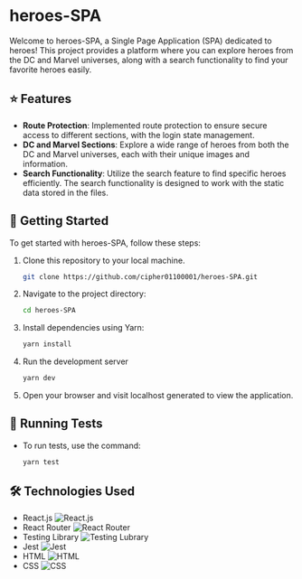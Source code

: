 # heroes-SPA
Welcome to heroes-SPA, a Single Page Application (SPA) dedicated to heroes! This project provides a platform where you can explore heroes from the DC and Marvel universes, along with a search functionality to find your favorite heroes easily.

## ⭐️ Features

- **Route Protection**: Implemented route protection to ensure secure access to different sections, with the login state management.
- **DC and Marvel Sections**: Explore a wide range of heroes from both the DC and Marvel universes, each with their unique images and information.
- **Search Functionality**: Utilize the search feature to find specific heroes efficiently. The search functionality is designed to work with the static data stored in the files.

## 🚀 Getting Started

To get started with heroes-SPA, follow these steps:

1. Clone this repository to your local machine.
    ```bash
    git clone https://github.com/cipher01100001/heroes-SPA.git
2. Navigate to the project directory:
    ```bash
    cd heroes-SPA
3. Install dependencies using Yarn:
    ```bash
    yarn install
4. Run the development server
    ```bash
    yarn dev
5. Open your browser and visit localhost generated to view the application.

## 🧪 Running Tests

- To run tests, use the command:
    ```bash
    yarn test
## 🛠️ Technologies Used

- React.js ![React.js](https://img.shields.io/badge/-React.js-087ea4?logo=react&logoColor=white)
- React Router ![React Router](https://img.shields.io/badge/-React%20Router-CA4245?logo=react-router&logoColor=white)
- Testing Library ![Testing Lubrary](https://img.shields.io/badge/-Testing%20Library-%23E33332?&logo=testing-library&logoColor=white)
- Jest ![Jest](https://img.shields.io/badge/-Jest-99425b?&logo=jest&logoColor=white)
- HTML ![HTML](https://img.shields.io/badge/-HTML-E34F26?logo=html5&logoColor=white)
- CSS ![CSS](https://img.shields.io/badge/-CSS-1572B6?logo=css3&logoColor=white)